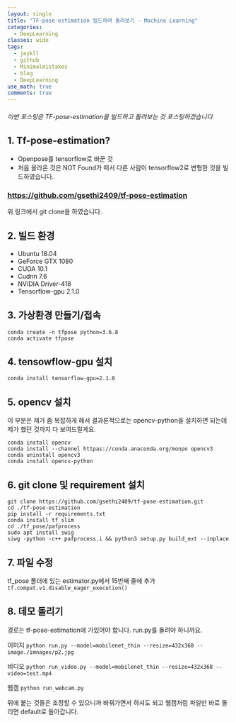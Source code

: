 ```yaml
---
layout: single
title: "TF-pose-estimation 빌드하여 돌려보기 - Machine Learning"
categories:
  - DeepLearning
classes: wide
tags:
  - jeykll
  - github
  - Minimalmistakes
  - blog
  - DeepLearning
use_math: true
comments: true
---
```


###### 이번 포스팅은 TF-pose-estimation을 빌드하고 돌려보는 것 포스팅하겠습니다.

## 1. Tf-pose-estimation?
 + Openpose를 tensorflow로 바꾼 것  
 + 처음 올라온 것은 NOT Found가 떠서 다른 사람이 tensorflow2로 변형한 것을 빌드하였습니다.

### https://github.com/gsethi2409/tf-pose-estimation
위 링크에서 git clone을 하였습니다.  

## 2. 빌드 환경

+ Ubuntu 18.04
+ GeForce GTX 1080
+ CUDA 10.1
+ Cudnn 7.6
+ NVIDIA Driver-418
+ Tensorflow-gpu 2.1.0

## 3. 가상환경 만들기/접속  

```
conda create -n tfpose python=3.6.8
conda activate tfpose
```  

## 4. tensowflow-gpu 설치  

```
conda install tensorflow-gpu=2.1.0
```

## 5. opencv 설치
이 부분은 제가 좀 복잡하게 해서 결과론적으로는 opencv-python을 설치하면 되는데 제가 했던 것까지 다 보여드릴게요.

```
conda install opencv
conda install --channel httpas://conda.anaconda.org/monpo opencv3
conda uninstall opencv3
conda install opencv-python
```

## 6. git clone 및 requirement 설치

```
git clone https://github.com/gsethi2409/tf-pose-estimation.git
cd ./tf-pose-estimation
pip install -r requirements.txt
conda install tf_slim
cd ./tf_pose/pafprocess
sudo apt install swig
siwg -python -c++ pafprocess.i && python3 setup.py build_ext --inplace
```

## 7. 파일 수정

tf_pose 폴더에 있는 estimator.py에서 15번째 줄에 추가
`tf.compat.v1.disable_eager_execution()`

## 8. 데모 돌리기
경로는 tf-pose-estimation에 가있어야 합니다. run.py를 돌려야 하니까요.

이미지
`python run.py --model=mobilenet_thin --resize=432x368 --image./imnages/p2.jpg`

비디오
`python run_video.py --model=mobilenet_thin --resize=432x368 --video=test.mp4`

웹캠
`python run_webcam.py`

뒤에 붙는 것들은 조정할 수 있으니까 바꿔가면서 하셔도 되고 웹캠처럼 파일만 바로 돌리면 default로 돌아갑니다.
